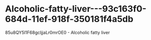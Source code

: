 # Alcoholic-fatty-liver---93c163f0-684d-11ef-918f-350181f4a5db
85u8QY5l1F68gcIjjaLr0mrOE0 - Alcoholic fatty liver
